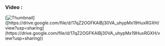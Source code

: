 ### Video :
[![Thumbnail]([https://example.com/thumbnail-image.jpg](https://github.com/VESIT-CMPN-Projects/2023-24-SE12/assets/140839210/8041d746-fe8a-49f4-b768-58bc4f7d910a))]([https://drive.google.com/file/d/17qZ2OGFKAlBj30VA_uhypMx19HuxRGXH/view?usp=sharing](https://drive.google.com/file/d/17qZ2OGFKAlBj30VA_uhypMx19HuxRGXH/view?usp=sharing))


